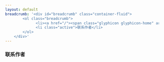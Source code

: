 ```yaml
---
layout: default
breadcrumb: '<div id="breadcrumb" class="container-fluid">
        <ol class="breadcrumb">
              <li><a href="/"><span class="glyphicon glyphicon-home" aria-hidden="true"></span>&nbsp主页</a></li>
              <li class="active">联系作者</li>
        </ol>
    </div>'
---
```

### 联系作者
